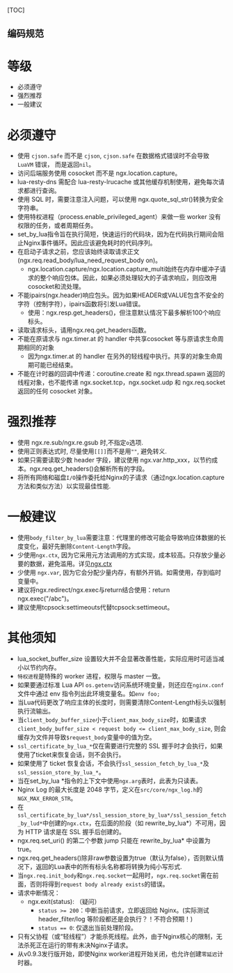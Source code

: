 [TOC]

编码规范
---

# 等级
* 必须遵守
* 强烈推荐
* 一般建议

# 必须遵守
* 使用 `cjson.safe` 而不是 `cjson`, `cjson.safe` 在数据格式错误时不会导致 `LuaVM` 错误， 而是返回`nil`。
* 访问后端服务使用 cosocket 而不是 ngx.location.capture。
* lua-resty-dns 需配合 lua-resty-lrucache 或其他缓存机制使用，避免每次请求都进行查询。
* 使用 SQL 时，需要注意注入问题，可以使用 ngx.quote_sql_str()转换为安全字符串。
* 使用特权进程（process.enable_privileged_agent）来做一些 worker 没有权限的任务，或者周期任务。
* set_by_lua指令旨在执行简短，快速运行的代码块，因为在代码执行期间会阻止Nginx事件循环。因此应该避免耗时的代码序列。
* 在启动子请求之前，您应该始终读取请求正文(ngx.req.read_body/lua_need_request_body on)。
    * ngx.location.capture/ngx.location.capture_multi始终在内存中缓冲子请求的整个响应包体。因此，如果必须处理较大的子请求响应，则应改用cosocket和流处理。
* 不能ipairs(ngx.header)响应包头。因为如果HEADER或VALUE包含不安全的字符（控制字符），ipairs函数将引发Lua错误。
    * 使用：ngx.resp.get_headers()，但注意默认情况下最多解析100个响应标头。
* 读取请求标头，请用ngx.req.get_headers函数。
* 不能在原请求与 ngx.timer.at 的 handler 中共享cosocket 等与原请求生命周期相同的对象
    * 因为ngx.timer.at 的 handler 在另外的轻线程中执行。共享的对象生命周期可能已经结束。
* 不能在计时器的回调中传递：coroutine.create 和 ngx.thread.spawn 返回的线程对象，也不能传递 ngx.socket.tcp，ngx.socket.udp 和 ngx.req.socket 返回的任何 cosocket 对象。

# 强烈推荐
* 使用 ngx.re.sub/ngx.re.gsub 时,不指定`o`选项.
* 使用正则表达式时, 尽量使用`[[]]`而不是用`""`, 避免转义.
* 如果只需要读取少数 header 字段，建议使用 ngx.var.http_xxx，以节约成本。ngx.req.get_headers()会解析所有的字段。
* 将所有网络和磁盘`I/O`操作委托给Nginx的子请求（通过ngx.location.capture方法和类似方法）以实现最佳性能.


# 一般建议
* 使用`body_filter_by_lua`需要注意：代理里的修改可能会导致响应体数据的长度变化，最好先删除`Content-Length`字段。
* 少使用`ngx.ctx`, 因为它采用元方法调用的方式实现，成本较高。只存放少量必要的数据，避免滥用。详见[ngx.ctx](https://github.com/openresty/lua-nginx-module#ngxctx)
* 少使用 `ngx.var`, 因为它会分配少量内存，有额外开销。如需使用，存到临时变量中。
* 建议将ngx.redirect/ngx.exec与return结合使用：return ngx.exec("/abc")。
* 建议使用tcpsock:settimeouts代替tcpsock:settimeout。


# 其他须知

* lua_socket_buffer_size 设置较大并不会显著改善性能，实际应用时可适当减小以节约内存。
* `特权进程`是特殊的 worker 进程，权限与 master 一致。
* 如果要通过标准 Lua API `os.getenv`访问系统环境变量，则还应在`nginx.conf`文件中通过 env 指令列出此环境变量名。如`env foo;`
* 当Lua代码更改了响应主体的长度时，则需要清除Content-Length标头以强制执行流输出。
* 当`client_body_buffer_size`小于`client_max_body_size`时，如果请求 `client_body_buffer_size < request body <= client_max_body_size`, 则会缓存为文件并导致`$request_body`变量中的值为空。
* `ssl_certificate_by_lua_*`仅在需要进行完整的 SSL 握手时才会执行，如果使用了ticket来恢复会话，则不会执行。
* 如果使用了 ticket 恢复会话，不会执行`ssl_session_fetch_by_lua_*`及`ssl_session_store_by_lua_*`。
* 当在set_by_lua *指令的上下文中使用`ngx.arg`表时，此表为只读表。
* Nginx Log 的最大长度是 2048 字节，定义在`src/core/ngx_log.h`的`NGX_MAX_ERROR_STR`。
* 在`ssl_certificate_by_lua*/ssl_session_store_by_lua*/ssl_session_fetch_by_lud*`中创建的`ngx.ctx`，在后面的阶段（如 rewrite_by_lua*）不可用，因为 HTTP 请求是在 SSL 握手后创建的。
* ngx.req.set_uri() 的第二个参数 jump 只能在 rewrite_by_lua* 中设置为 true。
* ngx.req.get_headers()除非raw参数设置为true（默认为false），否则默认情况下，返回的Lua表中的所有标头名称都将转换为纯小写形式.
* 当`ngx.req.init_body`和`ngx.req.socket`一起用时，`ngx.req.socket`需在前面，否则将得到`request body already exists`的错误。
* 请求中断情况：
    * ngx.exit(status): （疑问）
        * `status >= 200`：中断当前请求，立即返回给 Nginx。(实际测试 header_filter/log 等阶段都还是会执行？！不符合预期！)
        * `status == 0`: 仅退出当前处理阶段。
* 只有父协程（或“轻线程”）才能杀死线程。此外，由于Nginx核心的限制，无法杀死正在运行的带有未决Nginx子请求。
* 从v0.9.3发行版开始，即使Nginx worker进程开始关闭，也允许创建`零延迟`计时器。

